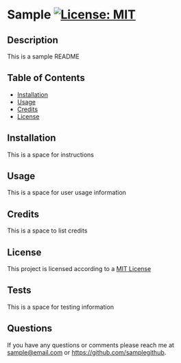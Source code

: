 # Sample [![License: MIT](https://img.shields.io/badge/License-MIT-yellow.svg)](https://opensource.org/licenses/MIT)
  
  ## Description

  This is a sample README

  ## Table of Contents

  - [Installation](#installation)
  - [Usage](#usage)
  - [Credits](#credits)
  - [License](#license)

  ## Installation

  This is a space for instructions

  ## Usage

  This is a space for user usage information

  ## Credits

  This is a space to list credits

  ## License

  This project is licensed according to a [MIT License](https://opensource.org/licenses/MIT)

  ## Tests

  This is a space for testing information

  ## Questions

  If you have any questions or comments please reach me at sample@email.com or https://github.com/samplegithub.